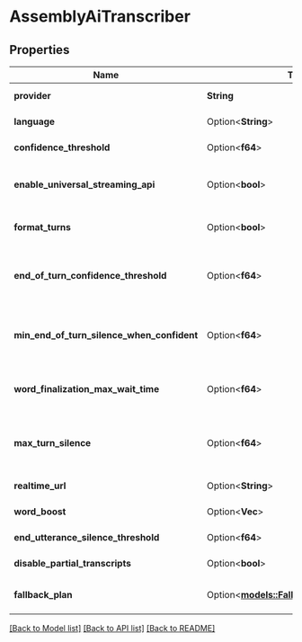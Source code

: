 # AssemblyAiTranscriber

## Properties

Name | Type | Description | Notes
------------ | ------------- | ------------- | -------------
**provider** | **String** | This is the transcription provider that will be used. | 
**language** | Option<**String**> | This is the language that will be set for the transcription. | [optional]
**confidence_threshold** | Option<**f64**> | Transcripts below this confidence threshold will be discarded.  @default 0.4 | [optional]
**enable_universal_streaming_api** | Option<**bool**> | Uses Assembly AI's new Universal Streaming API. See: https://www.assemblyai.com/docs/speech-to-text/universal-streaming  @default false | [optional]
**format_turns** | Option<**bool**> | This enables formatting of transcripts. Only used when `enableUniversalStreamingApi` is true.  @default false | [optional]
**end_of_turn_confidence_threshold** | Option<**f64**> | The confidence threshold to use when determining if the end of a turn has been reached. Only used when `enableUniversalStreamingApi` is true.  @default 0.7 | [optional]
**min_end_of_turn_silence_when_confident** | Option<**f64**> | The minimum amount of silence in milliseconds required to detect end of turn when confident. Only used when `enableUniversalStreamingApi` is true.  @default 160 | [optional]
**word_finalization_max_wait_time** | Option<**f64**> | The maximum wait time for word finalization. Only used when `enableUniversalStreamingApi` is true.  @default 160 | [optional]
**max_turn_silence** | Option<**f64**> | The maximum amount of silence in milliseconds allowed in a turn before end of turn is triggered. Only used when `enableUniversalStreamingApi` is true.  @default 400 | [optional]
**realtime_url** | Option<**String**> | The WebSocket URL that the transcriber connects to. | [optional]
**word_boost** | Option<**Vec<String>**> | Add up to 2500 characters of custom vocabulary. | [optional]
**end_utterance_silence_threshold** | Option<**f64**> | The duration of the end utterance silence threshold in milliseconds. | [optional]
**disable_partial_transcripts** | Option<**bool**> | Disable partial transcripts. Set to `true` to not receive partial transcripts. Defaults to `false`. | [optional]
**fallback_plan** | Option<[**models::FallbackTranscriberPlan**](FallbackTranscriberPlan.md)> | This is the plan for voice provider fallbacks in the event that the primary voice provider fails. | [optional]

[[Back to Model list]](../README.md#documentation-for-models) [[Back to API list]](../README.md#documentation-for-api-endpoints) [[Back to README]](../README.md)


